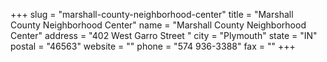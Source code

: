 +++
slug = "marshall-county-neighborhood-center"
title = "Marshall County Neighborhood Center"
name = "Marshall County Neighborhood Center"
address = "402 West Garro Street "
city = "Plymouth"
state = "IN"
postal = "46563"
website = ""
phone = "574 936-3388"
fax = ""
+++
